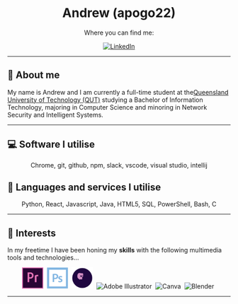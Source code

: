 <h1 align="center">Andrew (apogo22)</h1>
<div align="center">
    <p>Where you can find me:</p>
    <a href="https://linkedin.com/in/andrew-pogoda/">
        <img src="https://img.shields.io/badge/LinkedIn-blue.svg?style=for-the-badge&logo=linkedin&logoColor=white" alt="LinkedIn"/>
    </a>
</div>

---

## :pushpin: About me

My name is Andrew and I am currently a full-time student at the[Queensland University of Technology (QUT)](https://www.qut.edu.au/) studying a Bachelor of Information Technology, majoring in Computer Science and minoring in Network Security and Intelligent Systems.

---

## :computer: Software I utilise

<div align="center">
Chrome, git, github, npm, slack, vscode, visual studio, intellij
</div>


## :hammer: Languages and services I utilise

<div align="center">
 Python, React, Javascript, Java, HTML5, SQL, PowerShell, Bash, C
</div>

---

## :art: Interests

In my freetime I have been honing my **skills** with the following multimedia tools and technologies...

<div align="center">
    <img src="https://github.com/devicons/devicon/blob/master/icons/premierepro/premierepro-original.svg" alt="Adobe Premiere Pro" height="48rem"/>&nbsp;
    <img src="https://github.com/devicons/devicon/blob/master/icons/photoshop/photoshop-line.svg" alt="Adobe Photoshop" height="48rem"/>&nbsp;
    <img src="https://github.com/devicons/devicon/blob/master/icons/aftereffects/aftereffects-original.svg" alt="Adobe After Effects" height="48rem"/>&nbsp;
    <img src="https://cdn.jsdelivr.net/gh/devicons/devicon/icons/illustrator/illustrator-plain.svg" alt="Adobe Illustrator" height="48rem"/>&nbsp;
    <img src="https://cdn.jsdelivr.net/gh/devicons/devicon/icons/canva/canva-original.svg" alt="Canva" height="48rem"/>&nbsp;
    <img src="https://cdn.jsdelivr.net/gh/devicons/devicon/icons/blender/blender-original.svg" alt="Blender" height="48rem"/>&nbsp;
</div>

---

<!--
Update logos  vv
https://simpleicons.org/
https://shields.io/docs/logos
-->